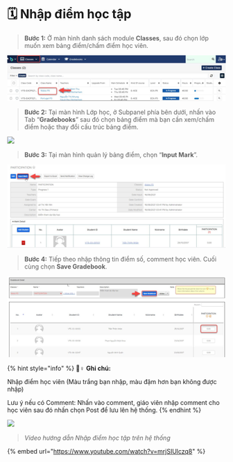 # 🗓 Nhập điểm học tập

> **Bước 1:** Ở màn hình danh sách module **Classes**, sau đó chọn lớp muốn xem bảng điểm/chấm điểm học viên.

![](<../.gitbook/assets/thong tin 2 (2).jpg>)

> **Bước 2:** Tại màn hình Lớp học, ở Subpanel phía bên dưới, nhấn vào Tab “**Gradebooks**” sau đó chọn bảng điểm mà bạn cần xem/chấm điểm hoặc thay đổi cấu trúc bảng điểm.

![](https://gblobscdn.gitbook.com/assets%2F-LrHReb9JsrFo3TW8d7S%2F-Lvg24SvSr3TtON6iKb1%2F-LvgQ-k19V7ZXvCS9gRb%2FBangDiem2.png?alt=media\&token=9bbdbe65-a2e8-45b7-8fe8-89266131101f)

> **Bước 3:** Tại màn hình quản lý bảng điểm, chọn “**Input Mark**”.

![](../.gitbook/assets/mark.jpg)

> **Bước 4:** Tiếp theo nhập thông tin điểm số, comment học viên. Cuối cùng chọn **Save Gradebook**.

![](../.gitbook/assets/diem.jpg)

{% hint style="info" %}
🙆♀ **Ghi chú:**

Nhập điểm học viên (Màu trắng bạn nhập, màu đậm hơn bạn không được nhập)

Lưu ý nếu có Comment: Nhấn vào comment, giáo viên nhập comment cho học viên sau đó nhấn chọn Post để lưu lên hệ thống.​
{% endhint %}

![](https://firebasestorage.googleapis.com/v0/b/gitbook-28427.appspot.com/o/assets%2F-LrHReb9JsrFo3TW8d7S%2F-MEb5c67Uy6tLOeBKi-k%2F-MEb6r-ZyV\_Pny8vBVCI%2F2020-08-13\_16-19-53.jpg?alt=media\&token=e68d2f5e-5ecb-4140-b72a-a5e494d04776)

> _Video hướng dẫn Nhập điểm học tập trên hệ thống_

{% embed url="https://www.youtube.com/watch?v=mrjSIUlczq8" %}
